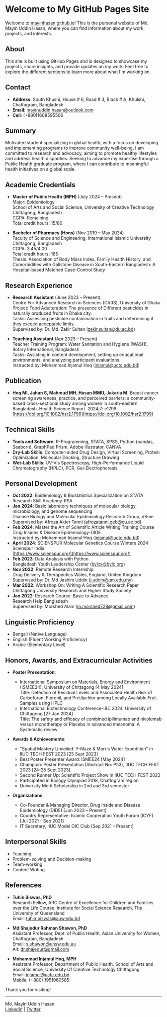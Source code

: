 # Welcome to My GitHub Pages Site

Welcome to [mayinhasan.github.io](https://mayinhasan.github.io)! This is the personal website of Md. Mayin Uddin Hasan, where you can find information about my work, projects, and interests.

## About

This site is built using GitHub Pages and is designed to showcase my projects, share insights, and provide updates on my work. Feel free to explore the different sections to learn more about what I'm working on.

## Contact

- **Address**: South Khushi, House # 6, Road # 3, Block # A, Khulshi, Chattogram, Bangladesh
- **Email**: mayinuddin.hasan@outlook.com
- **Cell**: (+880)1608595506

## Summary

Motivated student specializing in global health, with a focus on developing and implementing programs to improve community well-being. I am committed to research and advocacy, aiming to promote healthy lifestyles and address health disparities. Seeking to advance my expertise through a Public Health graduate program, where I can contribute to meaningful health initiatives on a global scale.

## Academic Credentials

- **Master of Public Health (MPH)** (July 2024 – Present)  
  Major: Epidemiology  
  School of Arts and Social Science, University of Creative Technology Chittagong, Bangladesh  
  CGPA: Remaining  
  Total credit hours: 15/80

- **Bachelor of Pharmacy (Hons)** (Nov 2019 – May 2024)  
  Faculty of Science and Engineering, International Islamic University Chittagong, Bangladesh  
  CGPA: 3.45/4.00  
  Total credit hours: 165  
  Thesis: Association of Body Mass Index, Family Health History, and Comorbidities with Gallstone Disease in South-Eastern Bangladesh: A Hospital-based Matched Case-Control Study

## Research Experience

- **Research Assistant** (June 2023 – Present)  
  Centre For Advanced Research in Sciences (CARS), University of Dhaka  
  Project: Food Adulteration: The presence of Different pesticides in naturally produced fruits in Dhaka city.  
  Tasks: Assessing pesticide contamination in fruits and determining if they exceed acceptable limits.  
  Supervised by: Dr. Md. Zakir Sultan ([zakir.sultan@du.ac.bd](mailto:zakir.sultan@du.ac.bd))

- **Teaching Assistant** (Apr 2023 – Present)  
  Teacher Training Program: Water Sanitation and Hygiene (WASH), Rotary International, Bangladesh  
  Tasks: Assisting in content development, setting up educational environments, and analyzing participant evaluations.  
  Instructed by: Mohammad Injamul Hoq ([injamul@uctc.edu.bd](mailto:injamul@uctc.edu.bd))

## Publication

- **Hoq MI, Jahan S, Mahmud MH, Hasan MMU, Jakaria M.** Breast cancer screening awareness, practice, and perceived barriers: a community-based cross-sectional study among women in south-eastern Bangladesh. Health Science Report. 2024;7: e1799. [https://doi.org/10.1002/hsr2.1799](https://doi.org/10.1002/hsr2.1799)

## Technical Skills

- **Tools and Software**: R-Programming, STATA, SPSS, Python (pandas, Seaborn), GraphPad Prism, Adobe Illustrator, CANVA
- **Dry-Lab Skills**: Computer-aided Drug Design, Virtual Screening, Protein Optimization, Molecular Docking, Structure Drawing
- **Wet-Lab Skills**: UV-Vis Spectroscopy, High-Performance Liquid Chromatography (HPLC), PCR, Gel-Electrophoresis

## Personal Development

- **Oct 2022**: Epidemiology & Biostatistics Specialization on STATA  
  Research Skill Academy-RSA
- **Jan 2024**: Basic laboratory techniques of molecular biology, microbiology, and genome sequencing  
  Disease Biology and Molecular Epidemiology Research Group, dBme  
  Supervised by: Afroza Akter Tanni ([afrozatanni.geb@cu.ac.bd](mailto:afrozatanni.geb@cu.ac.bd))
- **Feb 2024**: Master the Art of Scientific Article Writing Training Course  
  Drug Insides & Disease Epidemiology-DIDE  
  Instructed by: Mohammad Injamul Hoq ([injamul@uctc.edu.bd](mailto:injamul@uctc.edu.bd))
- **April 2024**: SCIENSPUR Molecular Genetics Course Winters 2024  
  Scienspur India  
  [https://www.scienspur.org/](https://www.scienspur.org/)
- **Feb 2023**: Data Analysis with Python  
  Bangladesh Youth Leadership Center ([bylcx@bylc.org](mailto:bylcx@bylc.org))
- **Nov 2022**: Remote Research Internship  
  Drug Delivery & Therapeutics Wales, England, United Kingdom  
  Supervised by: Dr. Md Jashim Uddin ([j.uddin@um.edu.my](mailto:j.uddin@um.edu.my))
- **Mar 2022**: Workshop On: Writing A Scientific Research Paper  
  Chittagong University Research and Higher Study Society
- **Jan 2022**: Research Course: Basic to Advance  
  Research Help Bangladesh  
  Supervised by: Morshed Alam ([m.morshed728@gmail.com](mailto:m.morshed728@gmail.com))

## Linguistic Proficiency

- Bengali (Native Language)
- English (Fluent Working Proficiency)
- Arabic (Elementary Level)

## Honors, Awards, and Extracurricular Activities

- **Poster Presentation**: 
  - International Symposium on Materials, Energy and Environment (ISMEE24), University of Chittagong [4 May 2024]  
    Title: Detection of Residual Levels and Associated Health Risk of Carbofuran, Fipronil, and Pretilachlor among Locally Available Fruit Samples using HPLC
  - International Biotechnology Conference-IBC 2024, University of Chittagong [27 Jan 2024]  
    Title: The safety and efficacy of combined ipilimumab and nivolumab versus monotherapy or Placebo in advanced melanoma: A Systematic review

- **Awards & Achievements**: 
  - "Spatial Mastery Unveiled: Y-Maze & Morris Water Expedition" in IIUC TECH FEST 2023 [25 Sept 2023]
  - Best Poster Presenter Award: ISMEE24 [May 2024]
  - Champion: Poster Presentation (Abstract No: P53), IIUC TECH FEST 2023 [24-25 Sept 2023]
  - Second Runner Up: Scientific Project Show in IIUC TECH FEST 2023
  - Participated in Biology Olympiad 2018, Chattogram region
  - University Merit Scholarship in 2nd and 3rd semester

- **Organizations**: 
  - Co-Founder & Managing Director, Drug Inside and Disease Epidemiology (DIDE) [Jun 2023 – Present]
  - Country Representative: Islamic Cooperation Youth Forum (ICYF) [Jul 2021 - Sep 2021]
  - IT Secretary, IIUC Model OIC Club [Sep 2021 – Present]

## Interpersonal Skills

- Teaching
- Problem-solving and Decision-making
- Team-working
- Content Writing

## References

- **Tuhin Biswas, PhD**  
  Research Fellow, ARC Centre of Excellence for Children and Families over the Life Course, Institute for Social Science Research, The University of Queensland  
  Email: [tuhin.biswas@auw.edu.bd](mailto:tuhin.biswas@auw.edu.bd)

- **Md Shajedur Rahman Shawon, PhD**  
  Assistant Professor, Dept. of Public Health, Asian University for Women, Chattogram, Bangladesh  
  Email: [s.shawon@unsw.edu.au](mailto:s.shawon@unsw.edu.au)  
  Alt: [dr.shajedur@gmail.com](mailto:dr.shajedur@gmail.com)

- **Mohammad Injamul Hoq, MPH**  
  Assistant Professor, Department of Public Health, School of Arts and Social Science, University Of Creative Technology Chittagong  
  Email: [injamul@uctc.edu.bd](mailto:injamul@uctc.edu.bd)  
  Mobile: (+880) 1951060585

Thank you for visiting!

---

Md. Mayin Uddin Hasan  
[LinkedIn](https://www.linkedin.com/in/your-profile) | [Twitter](https://twitter.com/your-profile)
